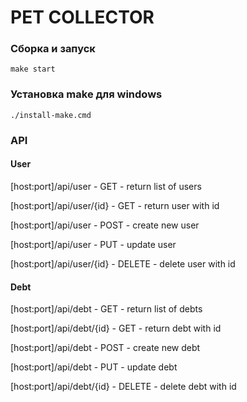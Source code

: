 # PET COLLECTOR

### Сборка и запуск

```
make start
```

### Установка make для windows

```
./install-make.cmd
```

### API

#### User

[host:port]/api/user - GET - return list of users

[host:port]/api/user/{id} - GET - return user with id

[host:port]/api/user - POST - create new user

[host:port]/api/user - PUT - update user

[host:port]/api/user/{id} - DELETE - delete user with id

#### Debt

[host:port]/api/debt - GET - return list of debts

[host:port]/api/debt/{id} - GET - return debt with id

[host:port]/api/debt - POST - create new debt

[host:port]/api/debt - PUT - update debt

[host:port]/api/debt/{id} - DELETE - delete debt with id